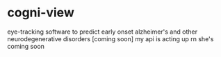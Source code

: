 # cogni-view
eye-tracking software to predict early onset alzheimer's and other neurodegenerative disorders
[coming soon] my api is acting up rn she's coming soon
